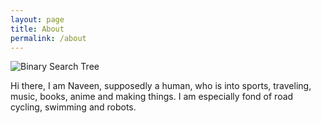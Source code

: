 ```yaml
---
layout: page
title: About
permalink: /about
---
```


![Binary Search Tree]({{site.url}}/assets/images/arctic-1.jpg)

Hi there, I am Naveen, supposedly a human, who is into sports, traveling, music, books, anime and making things. I am especially fond of road cycling, swimming and robots.
